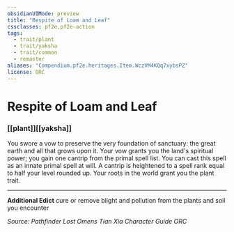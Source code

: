 ```yaml
---
obsidianUIMode: preview
title: "Respite of Loam and Leaf"
cssclasses: pf2e,pf2e-action
tags:
  - trait/plant
  - trait/yaksha
  - trait/common
  - remaster
aliases: "Compendium.pf2e.heritages.Item.WczVM4KQq7xybsPZ"
license: ORC
---
```

# Respite of Loam and Leaf

### [[plant]][[yaksha]]






You swore a vow to preserve the very foundation of sanctuary: the great earth and all that grows upon it. Your vow grants you the land's spiritual power; you gain one cantrip from the primal spell list. You can cast this spell as an innate primal spell at will. A cantrip is heightened to a spell rank equal to half your level rounded up. Your roots in the world grant you the plant trait.

* * *

**Additional Edict** cure or remove blight and pollution from the plants and soil you encounter

*Source: Pathfinder Lost Omens Tian Xia Character Guide*
*ORC*
